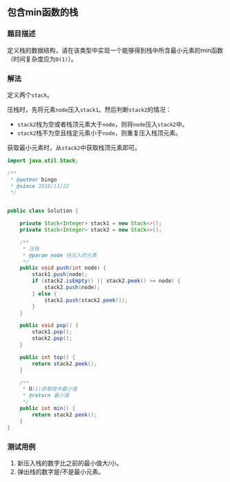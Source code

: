 ## 包含min函数的栈

### 题目描述
定义栈的数据结构，请在该类型中实现一个能够得到栈中所含最小元素的min函数（时间复杂度应为`O(1)`）。

### 解法
定义两个`stack`。

压栈时，先将元素`node`压入`stack1`。然后判断`stack2`的情况：
- `stack2`栈为空或者栈顶元素大于`node`，则将`node`压入`stack2`中。
- `stack2`栈不为空且栈定元素小于`node`，则重复压入栈顶元素。

获取最小元素时，从`stack2`中获取栈顶元素即可。

```java
import java.util.Stack;

/**
 * @author bingo
 * @since 2018/11/22
 */


public class Solution {

    private Stack<Integer> stack1 = new Stack<>();
    private Stack<Integer> stack2 = new Stack<>();

    /**
     * 压栈
     * @param node 待压入的元素
     */
    public void push(int node) {
        stack1.push(node);
        if (stack2.isEmpty() || stack2.peek() >= node) {
            stack2.push(node);
        } else {
            stack2.push(stack2.peek());
        }
    }

    public void pop() {
        stack1.pop();
        stack2.pop();
    }

    public int top() {
        return stack2.peek();
    }

    /**
     * O(1)获取栈中最小值
     * @return 最小值
     */
    public int min() {
        return stack2.peek();
    }
}
```

### 测试用例
1. 新压入栈的数字比之前的最小值大/小。
2. 弹出栈的数字是/不是最小元素。
